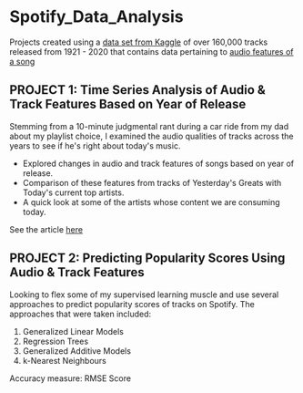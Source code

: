 # Spotify_Data_Analysis

Projects created using a [data set from Kaggle](https://www.kaggle.com/yamaerenay/spotify-dataset-19212020-160k-tracks) of over 160,000 tracks released from 1921 - 2020 that contains data pertaining to [audio features of a song](https://developer.spotify.com/documentation/web-api/reference/#endpoint-get-audio-features)


## PROJECT 1: Time Series Analysis of Audio & Track Features Based on Year of Release

Stemming from a 10-minute judgmental rant during a car ride from my dad about my playlist choice, I examined the audio qualities of tracks across the years to see if he's right about today's music. 

* Explored changes in audio and track features of songs based on year of release.  
* Comparison of these features from tracks of Yesterday's Greats with Today's current top artists.
* A quick look at some of the artists whose content we are consuming today. 

See the article [here](https://community.dataquest.io/t/using-data-analysis-to-see-if-my-dad-is-right-about-today-s-music/551251/1)


## PROJECT 2: Predicting Popularity Scores Using Audio & Track Features

Looking to flex some of my supervised learning muscle and use several approaches to predict popularity scores of tracks on Spotify.  The approaches that were taken included: 

  1) Generalized Linear Models 
  2) Regression Trees
  3) Generalized Additive Models 
  4) k-Nearest Neighbours 

Accuracy measure: RMSE Score 
